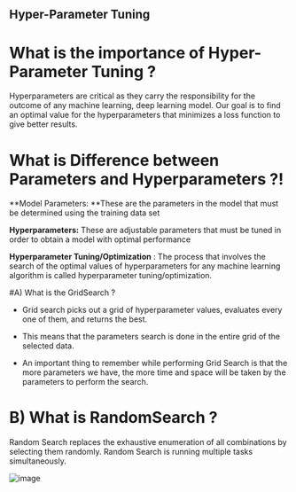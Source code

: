 ## Hyper-Parameter Tuning

# What is the importance of Hyper-Parameter Tuning ?

 Hyperparameters are critical as they carry the responsibility for the outcome of any machine learning,
deep learning model. Our goal is to find an optimal value for the hyperparameters that minimizes a loss function to give better results.


# What is Difference between Parameters and Hyperparameters ?!

**Model Parameters: **These are the parameters in the model that must be determined using the training data set

**Hyperparameters:** These are adjustable parameters that must be tuned in order to obtain a model with optimal performance



**Hyperparameter Tuning/Optimization** : The process that involves the search of the optimal values of hyperparameters for any machine learning algorithm is called hyperparameter tuning/optimization.


#A) What is the  GridSearch ?

- Grid search picks out a grid of hyperparameter values, evaluates every one of them, and returns the best.

- This means that the parameters search is done in the entire grid of the selected data.

- An important thing to remember while performing Grid Search is that the more parameters we have, the more time and space will be taken by the parameters to           perform the search.


# B) What is RandomSearch ?

Random Search replaces the exhaustive enumeration of all combinations by selecting them randomly.
Random Search is running multiple tasks simultaneously.

![image](https://miro.medium.com/v2/resize:fit:1100/format:webp/1*fYLP4FRXFl9Fvd375G8NbQ.png)
